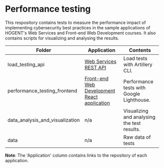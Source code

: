 # Performance testing

This respository contains tests to measure the performance impact of implementing cybersecurity best practices in the sample applications of HOGENT's Web Services and Front-end Web Development courses. It also contains scripts for visualizing and analysing the results.

| Folder                          | Application                                                                                              | Contents                                    |
| ------------------------------- | -------------------------------------------------------------------------------------------------------- | ------------------------------------------- |
| load_testing_api                | [Web Services REST API](https://github.com/jorenvermeersch/bachelorproef-backend)                        | Load tests with Artillery CLI.              |
| performance_testing_frontend    | [Front-end Web Development React application](https://github.com/jorenvermeersch/bachelorproef-frontend) | Performance tests with Google Lighthouse.   |
| data_analysis_and_visualization | n/a                                                                                                      | Visualizing and analysing the test results. |
| data                            | n/a                                                                                                      | Raw data of tests                           |

**Note**: The 'Application' column contains links to the repository of each application.
